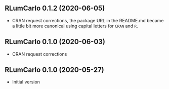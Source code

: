 




<!-- NEWS.md was auto-generated by NEWS.Rmd. Please DO NOT edit by hand!-->

## RLumCarlo 0.1.2 (2020-06-05)

  - CRAN request corrections, the package URL in the README.md became a
    little bit more canonical using capital letters for `CRAN` and `R`.

## RLumCarlo 0.1.0 (2020-06-03)

  - CRAN request corrections

## RLumCarlo 0.1.0 (2020-05-27)

  - Initial version

